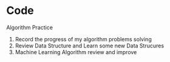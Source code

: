 # Code
Algorithm Practice
1. Record the progress of my algorithm problems solving
2. Review Data Structure and Learn some new Data Strucures 
3. Machine Learning Algorithm review and improve

